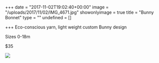 +++
date = "2017-11-02T19:02:40+00:00"
image = "/uploads/2017/11/02/IMG_4671.jpg"
showonlyimage = true
title = "Bunny Bonnet"
type = ""
undefined = []

+++
Eco-conscious yarn, light weight custom Bunny design

Sizes 0-18m

$35

![](/uploads/2017/11/02/IMG_4671.jpg)